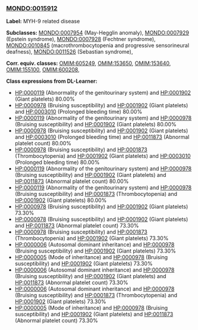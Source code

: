 
### [MONDO:0015912](http://purl.obolibrary.org/obo/MONDO_0015912)
**Label:** MYH-9 related disease

**Subclasses:** [MONDO:0007954](http://purl.obolibrary.org/obo/MONDO_0007954) (May-Hegglin anomaly), [MONDO:0007929](http://purl.obolibrary.org/obo/MONDO_0007929) (Epstein syndrome), [MONDO:0007928](http://purl.obolibrary.org/obo/MONDO_0007928) (Fechtner syndrome), [MONDO:0010845](http://purl.obolibrary.org/obo/MONDO_0010845) (macrothrombocytopenia and progressive sensorineural deafness), [MONDO:0011526](http://purl.obolibrary.org/obo/MONDO_0011526) (Sebastian syndrome), 

**Corr. equiv. classes:** [OMIM:605249](http://purl.obolibrary.org/obo/OMIM_605249), [OMIM:153650](http://purl.obolibrary.org/obo/OMIM_153650), [OMIM:153640](http://purl.obolibrary.org/obo/OMIM_153640), [OMIM:155100](http://purl.obolibrary.org/obo/OMIM_155100), [OMIM:600208](http://purl.obolibrary.org/obo/OMIM_600208), 

**Class expressions from DL-Learner:**

- [HP:0000119](http://purl.obolibrary.org/obo/HP_0000119) (Abnormality of the genitourinary system) and [HP:0001902](http://purl.obolibrary.org/obo/HP_0001902) (Giant platelets) 80.00%
- [HP:0000978](http://purl.obolibrary.org/obo/HP_0000978) (Bruising susceptibility) and [HP:0001902](http://purl.obolibrary.org/obo/HP_0001902) (Giant platelets) and [HP:0003010](http://purl.obolibrary.org/obo/HP_0003010) (Prolonged bleeding time) 80.00%
- [HP:0000119](http://purl.obolibrary.org/obo/HP_0000119) (Abnormality of the genitourinary system) and [HP:0000978](http://purl.obolibrary.org/obo/HP_0000978) (Bruising susceptibility) and [HP:0001902](http://purl.obolibrary.org/obo/HP_0001902) (Giant platelets) 80.00%
- [HP:0000978](http://purl.obolibrary.org/obo/HP_0000978) (Bruising susceptibility) and [HP:0001902](http://purl.obolibrary.org/obo/HP_0001902) (Giant platelets) and [HP:0003010](http://purl.obolibrary.org/obo/HP_0003010) (Prolonged bleeding time) and [HP:0011873](http://purl.obolibrary.org/obo/HP_0011873) (Abnormal platelet count) 80.00%
- [HP:0000978](http://purl.obolibrary.org/obo/HP_0000978) (Bruising susceptibility) and [HP:0001873](http://purl.obolibrary.org/obo/HP_0001873) (Thrombocytopenia) and [HP:0001902](http://purl.obolibrary.org/obo/HP_0001902) (Giant platelets) and [HP:0003010](http://purl.obolibrary.org/obo/HP_0003010) (Prolonged bleeding time) 80.00%
- [HP:0000119](http://purl.obolibrary.org/obo/HP_0000119) (Abnormality of the genitourinary system) and [HP:0000978](http://purl.obolibrary.org/obo/HP_0000978) (Bruising susceptibility) and [HP:0001902](http://purl.obolibrary.org/obo/HP_0001902) (Giant platelets) and [HP:0011873](http://purl.obolibrary.org/obo/HP_0011873) (Abnormal platelet count) 80.00%
- [HP:0000119](http://purl.obolibrary.org/obo/HP_0000119) (Abnormality of the genitourinary system) and [HP:0000978](http://purl.obolibrary.org/obo/HP_0000978) (Bruising susceptibility) and [HP:0001873](http://purl.obolibrary.org/obo/HP_0001873) (Thrombocytopenia) and [HP:0001902](http://purl.obolibrary.org/obo/HP_0001902) (Giant platelets) 80.00%
- [HP:0000978](http://purl.obolibrary.org/obo/HP_0000978) (Bruising susceptibility) and [HP:0001902](http://purl.obolibrary.org/obo/HP_0001902) (Giant platelets) 73.30%
- [HP:0000978](http://purl.obolibrary.org/obo/HP_0000978) (Bruising susceptibility) and [HP:0001902](http://purl.obolibrary.org/obo/HP_0001902) (Giant platelets) and [HP:0011873](http://purl.obolibrary.org/obo/HP_0011873) (Abnormal platelet count) 73.30%
- [HP:0000978](http://purl.obolibrary.org/obo/HP_0000978) (Bruising susceptibility) and [HP:0001873](http://purl.obolibrary.org/obo/HP_0001873) (Thrombocytopenia) and [HP:0001902](http://purl.obolibrary.org/obo/HP_0001902) (Giant platelets) 73.30%
- [HP:0000006](http://purl.obolibrary.org/obo/HP_0000006) (Autosomal dominant inheritance) and [HP:0000978](http://purl.obolibrary.org/obo/HP_0000978) (Bruising susceptibility) and [HP:0001902](http://purl.obolibrary.org/obo/HP_0001902) (Giant platelets) 73.30%
- [HP:0000005](http://purl.obolibrary.org/obo/HP_0000005) (Mode of inheritance) and [HP:0000978](http://purl.obolibrary.org/obo/HP_0000978) (Bruising susceptibility) and [HP:0001902](http://purl.obolibrary.org/obo/HP_0001902) (Giant platelets) 73.30%
- [HP:0000006](http://purl.obolibrary.org/obo/HP_0000006) (Autosomal dominant inheritance) and [HP:0000978](http://purl.obolibrary.org/obo/HP_0000978) (Bruising susceptibility) and [HP:0001902](http://purl.obolibrary.org/obo/HP_0001902) (Giant platelets) and [HP:0011873](http://purl.obolibrary.org/obo/HP_0011873) (Abnormal platelet count) 73.30%
- [HP:0000006](http://purl.obolibrary.org/obo/HP_0000006) (Autosomal dominant inheritance) and [HP:0000978](http://purl.obolibrary.org/obo/HP_0000978) (Bruising susceptibility) and [HP:0001873](http://purl.obolibrary.org/obo/HP_0001873) (Thrombocytopenia) and [HP:0001902](http://purl.obolibrary.org/obo/HP_0001902) (Giant platelets) 73.30%
- [HP:0000005](http://purl.obolibrary.org/obo/HP_0000005) (Mode of inheritance) and [HP:0000978](http://purl.obolibrary.org/obo/HP_0000978) (Bruising susceptibility) and [HP:0001902](http://purl.obolibrary.org/obo/HP_0001902) (Giant platelets) and [HP:0011873](http://purl.obolibrary.org/obo/HP_0011873) (Abnormal platelet count) 73.30%


